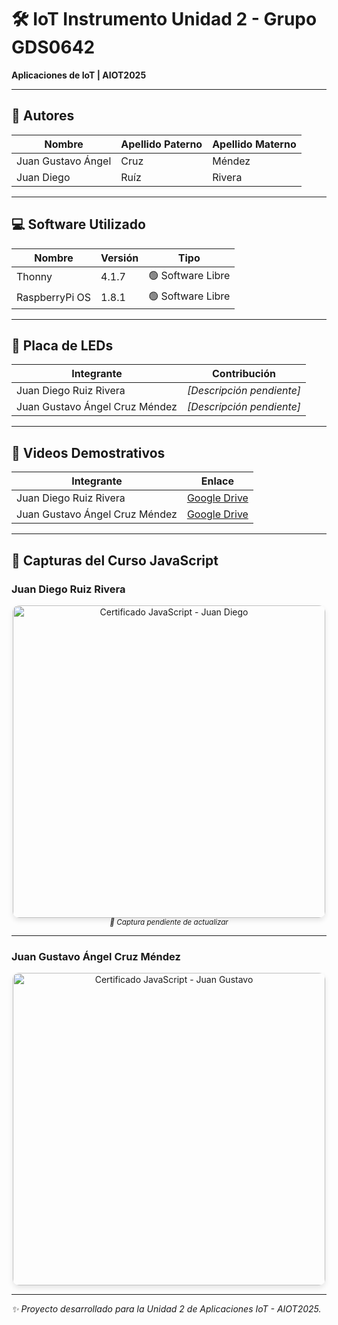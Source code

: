 # 🛠 IoT Instrumento Unidad 2 - Grupo GDS0642  
**Aplicaciones de IoT | AIOT2025**  

--- 

## 👥 Autores  
| **Nombre**              | **Apellido Paterno** | **Apellido Materno** |  
|-------------------------|----------------------|----------------------|  
| Juan Gustavo Ángel      | Cruz                 | Méndez               |  
| Juan Diego              | Ruíz                 | Rivera               |  

---

## 💻 Software Utilizado  
| **Nombre**       | **Versión** | **Tipo**         |  
|-------------------|-------------|-------------------|  
| Thonny            | 4.1.7       | 🟢 Software Libre |  
| RaspberryPi OS    | 1.8.1       | 🟢 Software Libre |  

---

## 🔌 Placa de LEDs  
| **Integrante**                | **Contribución**         |  
|-------------------------------|--------------------------|  
| Juan Diego Ruiz Rivera        | *[Descripción pendiente]*|  
| Juan Gustavo Ángel Cruz Méndez| *[Descripción pendiente]*|  

---

## 🎥 Videos Demostrativos  
| **Integrante**                | **Enlace**                                                                 |  
|-------------------------------|----------------------------------------------------------------------------|  
| Juan Diego Ruiz Rivera        | [Google Drive](https://drive.google.com/drive/folders/1UW0K9HmpOHE_iPm40Tl_pqksy_wOU_Cd?usp=sharing) |  
| Juan Gustavo Ángel Cruz Méndez| [Google Drive](https://drive.google.com/drive/folders/18heTHVRkjm8Xy7GQFJ3Ta7XnWWiWI3UK) |  

---

## 📸 Capturas del Curso JavaScript  

### Juan Diego Ruiz Rivera  
<div align="center">
  <img src="![image](https://github.com/user-attachments/assets/7e658008-4011-4e76-a1ac-6eb75b6f2b7e)" alt="Certificado JavaScript - Juan Diego" width="500" style="border-radius: 10px; box-shadow: 0 4px 8px rgba(0,0,0,0.1)"/>
  <br>
  <sub><em>🚧 Captura pendiente de actualizar</em></sub>
</div>

---

### Juan Gustavo Ángel Cruz Méndez  
<div align="center">
  <img src="https://github.com/user-attachments/assets/9de55289-3e07-44e1-937a-759a64163a31" alt="Certificado JavaScript - Juan Gustavo" width="500" style="border-radius: 10px; box-shadow: 0 4px 8px rgba(0,0,0,0.1)"/>
</div>

---

*✨ Proyecto desarrollado para la Unidad 2 de Aplicaciones IoT - AIOT2025.*
